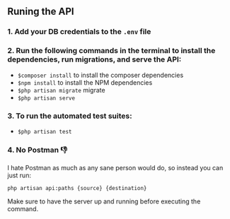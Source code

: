 ## Runing the API
### 1. Add your DB credentials to the `.env` file

### 2. Run the following commands in the terminal to install the dependencies, run migrations, and serve the API:
- `$composer install` to install the composer dependencies
- `$npm install` to install the NPM dependencies
- `$php artisan migrate` migrate
- `$php artisan serve`

### 3. To run the automated test suites:
- `$php artisan test`

### 4. No Postman 👎
I hate Postman as much as any sane person would do, so instead you can just run:

    php artisan api:paths {source} {destination}

Make sure to have the server up and running before executing the command.